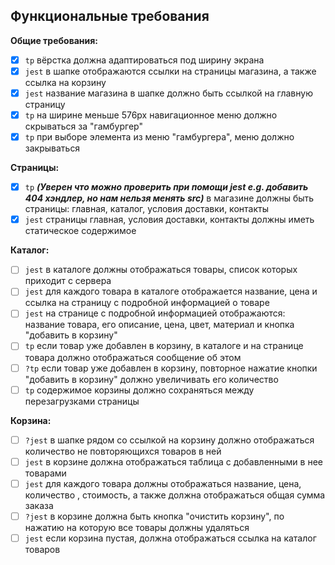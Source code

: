## Функциональные требования

**Общие требования:**
- [x] `tp` вёрстка должна адаптироваться под ширину экрана
- [x] `jest` в шапке отображаются ссылки на страницы магазина, а также ссылка на корзину
- [x] `jest` название магазина в шапке должно быть ссылкой на главную страницу
- [x] `tp` на ширине меньше 576px навигационное меню должно скрываться за "гамбургер"
- [x] `tp` при выборе элемента из меню "гамбургера", меню должно закрываться

**Страницы:**
- [x] `tp` __*(Уверен что можно проверить при помощи jest e.g. добавить 404 хэндлер, но нам нельзя менять src)*__ в магазине должны быть страницы: главная, каталог, условия доставки, контакты
- [x] `jest` страницы главная, условия доставки, контакты должны иметь статическое содержимое

**Каталог:**
- [ ] `jest` в каталоге должны отображаться товары, список которых приходит с сервера
- [ ] `jest` для каждого товара в каталоге отображается название, цена и ссылка на страницу с подробной информацией о товаре
- [ ] `jest` на странице с подробной информацией отображаются: название товара, его описание, цена, цвет, материал и кнопка "добавить в корзину"
- [ ] `tp` если товар уже добавлен в корзину, в каталоге и на странице товара должно отображаться сообщение об этом
- [ ] `?tp` если товар уже добавлен в корзину, повторное нажатие кнопки "добавить в корзину" должно увеличивать его количество
- [ ] `tp` содержимое корзины должно сохраняться между перезагрузками страницы

**Корзина:**
- [ ] `?jest` в шапке рядом со ссылкой на корзину должно отображаться количество не повторяющихся товаров в ней
- [ ] `jest` в корзине должна отображаться таблица с добавленными в нее товарами
- [ ] `jest` для каждого товара должны отображаться название, цена, количество , стоимость, а также должна отображаться общая сумма заказа
- [ ] `?jest` в корзине должна быть кнопка "очистить корзину", по нажатию на которую все товары должны удаляться
- [ ] `jest` если корзина пустая, должна отображаться ссылка на каталог товаров

